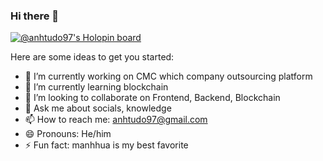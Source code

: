 ### Hi there 👋

[![@anhtudo97's Holopin board](https://holopin.io/api/user/board?user=anhtudo97)](https://holopin.io/@anhtudo97)

Here are some ideas to get you started:

- 🔭 I’m currently working on CMC which company outsourcing platform
- 🌱 I’m currently learning blockchain
- 👯 I’m looking to collaborate on Frontend, Backend, Blockchain
- 💬 Ask me about socials, knowledge
- 📫 How to reach me: anhtudo97@gmail.com
- 😄 Pronouns: He/him
- ⚡ Fun fact: manhhua is my best favorite


